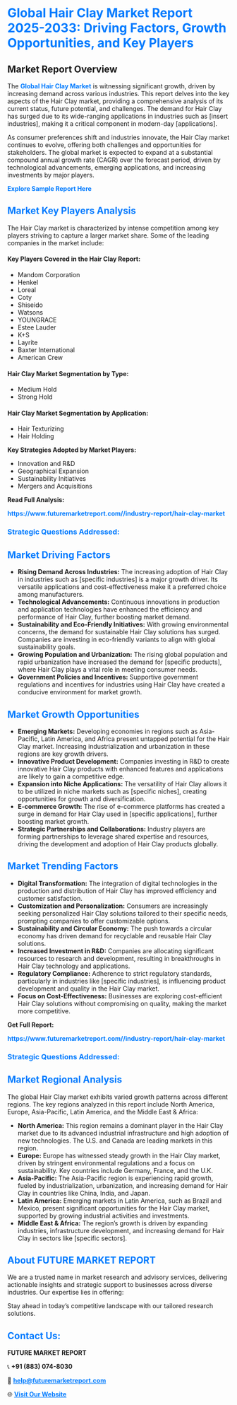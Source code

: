 <h1 style="color: #007BFF;">Global Hair Clay Market Report 2025-2033: Driving Factors, Growth Opportunities, and Key Players</h1>

<section id="overview">
<h2>Market Report Overview</h2>
<p>The <a href="https://www.futuremarketreport.com//industry-report/hair-clay-market" style="color: #007BFF; text-decoration: none;"><strong>Global Hair Clay Market</strong></a> is witnessing significant growth, driven by increasing demand across various industries. This report delves into the key aspects of the Hair Clay market, providing a comprehensive analysis of its current status, future potential, and challenges. The demand for Hair Clay has surged due to its wide-ranging applications in industries such as [insert industries], making it a critical component in modern-day [applications].</p>
<p>As consumer preferences shift and industries innovate, the Hair Clay market continues to evolve, offering both challenges and opportunities for stakeholders. The global market is expected to expand at a substantial compound annual growth rate (CAGR) over the forecast period, driven by technological advancements, emerging applications, and increasing investments by major players.</p>
</section>

<section id="overview">
<p><a href="https://www.futuremarketreport.com//request-sample/reportId=88469" style="color: #007BFF; text-decoration: none;"><strong>Explore Sample Report Here</strong></a></p>
</section>

<section id="key-players">
<h2 style="color: #007BFF;">Market Key Players Analysis</h2>
<p>The Hair Clay market is characterized by intense competition among key players striving to capture a larger market share. Some of the leading companies in the market include:</p>
<h4>Key Players Covered in the Hair Clay Report:</h4>
<ul><li>Mandom Corporation</li><li>Henkel</li><li>Loreal</li><li>Coty</li><li>Shiseido</li><li>Watsons</li><li>YOUNGRACE</li><li>Estee Lauder</li><li>K+S</li><li>Layrite</li><li>Baxter International</li><li>American Crew</li></ul>
<h4>Hair Clay Market Segmentation by Type:</h4>
<ul><li>Medium Hold</li><li>Strong Hold</li></ul>

<h4>Hair Clay Market Segmentation by Application:</h4>
<ul><li>Hair Texturizing</li><li>Hair Holding</li></ul>
<p><strong>Key Strategies Adopted by Market Players:</strong></p>
<ul>
<li>Innovation and R&D</li>
<li>Geographical Expansion</li>
<li>Sustainability Initiatives</li>
<li>Mergers and Acquisitions</li>
</ul>
</section>

<section>
<p><strong>Read Full Analysis: </strong></p><a href="https://www.futuremarketreport.com//industry-report/hair-clay-market" style="color: #007BFF; text-decoration: none;"><strong>https://www.futuremarketreport.com//industry-report/hair-clay-market</strong></a>
<h3 style="color: #007BFF;">Strategic Questions Addressed:</h3>
</section>

<section id="driving-factors">
<h2 style="color: #007BFF;">Market Driving Factors</h2>
<ul>
<li><strong>Rising Demand Across Industries:</strong> The increasing adoption of Hair Clay in industries such as [specific industries] is a major growth driver. Its versatile applications and cost-effectiveness make it a preferred choice among manufacturers.</li>
<li><strong>Technological Advancements:</strong> Continuous innovations in production and application technologies have enhanced the efficiency and performance of Hair Clay, further boosting market demand.</li>
<li><strong>Sustainability and Eco-Friendly Initiatives:</strong> With growing environmental concerns, the demand for sustainable Hair Clay solutions has surged. Companies are investing in eco-friendly variants to align with global sustainability goals.</li>
<li><strong>Growing Population and Urbanization:</strong> The rising global population and rapid urbanization have increased the demand for [specific products], where Hair Clay plays a vital role in meeting consumer needs.</li>
<li><strong>Government Policies and Incentives:</strong> Supportive government regulations and incentives for industries using Hair Clay have created a conducive environment for market growth.</li>
</ul>
</section>

<section id="growth-opportunities">
<h2 style="color: #007BFF;">Market Growth Opportunities</h2>
<ul>
<li><strong>Emerging Markets:</strong> Developing economies in regions such as Asia-Pacific, Latin America, and Africa present untapped potential for the Hair Clay market. Increasing industrialization and urbanization in these regions are key growth drivers.</li>
<li><strong>Innovative Product Development:</strong> Companies investing in R&D to create innovative Hair Clay products with enhanced features and applications are likely to gain a competitive edge.</li>
<li><strong>Expansion into Niche Applications:</strong> The versatility of Hair Clay allows it to be utilized in niche markets such as [specific niches], creating opportunities for growth and diversification.</li>
<li><strong>E-commerce Growth:</strong> The rise of e-commerce platforms has created a surge in demand for Hair Clay used in [specific applications], further boosting market growth.</li>
<li><strong>Strategic Partnerships and Collaborations:</strong> Industry players are forming partnerships to leverage shared expertise and resources, driving the development and adoption of Hair Clay products globally.</li>
</ul>
</section>

<section id="trending-factors">
<h2 style="color: #007BFF;">Market Trending Factors</h2>
<ul>
<li><strong>Digital Transformation:</strong> The integration of digital technologies in the production and distribution of Hair Clay has improved efficiency and customer satisfaction.</li>
<li><strong>Customization and Personalization:</strong> Consumers are increasingly seeking personalized Hair Clay solutions tailored to their specific needs, prompting companies to offer customizable options.</li>
<li><strong>Sustainability and Circular Economy:</strong> The push towards a circular economy has driven demand for recyclable and reusable Hair Clay solutions.</li>
<li><strong>Increased Investment in R&D:</strong> Companies are allocating significant resources to research and development, resulting in breakthroughs in Hair Clay technology and applications.</li>
<li><strong>Regulatory Compliance:</strong> Adherence to strict regulatory standards, particularly in industries like [specific industries], is influencing product development and quality in the Hair Clay market.</li>
<li><strong>Focus on Cost-Effectiveness:</strong> Businesses are exploring cost-efficient Hair Clay solutions without compromising on quality, making the market more competitive.</li>
</ul>
</section>

<section>
<p><strong>Get Full Report: </strong></p><a href="https://www.futuremarketreport.com//industry-report/hair-clay-market" style="color: #007BFF; text-decoration: none;"><strong>https://www.futuremarketreport.com//industry-report/hair-clay-market</strong></a>
<h3 style="color: #007BFF;">Strategic Questions Addressed:</h3>
</section>


<section id="regional-analysis">
<h2 style="color: #007BFF;">Market Regional Analysis</h2>
<p>The global Hair Clay market exhibits varied growth patterns across different regions. The key regions analyzed in this report include North America, Europe, Asia-Pacific, Latin America, and the Middle East & Africa:</p>
<ul>
<li><strong>North America:</strong> This region remains a dominant player in the Hair Clay market due to its advanced industrial infrastructure and high adoption of new technologies. The U.S. and Canada are leading markets in this region.</li>
<li><strong>Europe:</strong> Europe has witnessed steady growth in the Hair Clay market, driven by stringent environmental regulations and a focus on sustainability. Key countries include Germany, France, and the U.K.</li>
<li><strong>Asia-Pacific:</strong> The Asia-Pacific region is experiencing rapid growth, fueled by industrialization, urbanization, and increasing demand for Hair Clay in countries like China, India, and Japan.</li>
<li><strong>Latin America:</strong> Emerging markets in Latin America, such as Brazil and Mexico, present significant opportunities for the Hair Clay market, supported by growing industrial activities and investments.</li>
<li><strong>Middle East & Africa:</strong> The region’s growth is driven by expanding industries, infrastructure development, and increasing demand for Hair Clay in sectors like [specific sectors].</li>
</ul>
</section>

<footer>
<h2 style="color: #007BFF;">About FUTURE MARKET REPORT</h2>
<p>We are a trusted name in market research and advisory services, delivering actionable insights and strategic support to businesses across diverse industries. Our expertise lies in offering:</p>

<p>Stay ahead in today’s competitive landscape with our tailored research solutions.</p>

<h2 style="color: #007BFF;">Contact Us:</h2>
<p><strong>FUTURE MARKET REPORT</strong></p>
<p>📞 <strong>+91 (883) 074-8030</strong></p>
<p>📧 <strong><a href="mailto:help@futuremarketreport.com" style="color: #007BFF;">help@futuremarketreport.com</a></strong></p>
<p>🌐 <strong><a href="https://www.futuremarketreport.com/" style="color: #007BFF;">Visit Our Website</a></strong></p>
</footer>